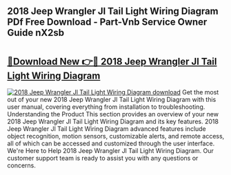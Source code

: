 ## 2018 Jeep Wrangler Jl Tail Light Wiring Diagram PDf Free Download - Part-Vnb Service Owner Guide nX2sb

# <h2><a href="http://dfmlpnp.blite.top/?on=2018+Jeep+Wrangler+Jl+Tail+Light+Wiring+Diagram">🔗Download New 👉🔴 2018 Jeep Wrangler Jl Tail Light Wiring Diagram</a></h2>

[![2018 Jeep Wrangler Jl Tail Light Wiring Diagram download](https://i.imgur.com/lujVjoI.png)](http://dfmlpnp.blite.top/?on=2018+Jeep+Wrangler+Jl+Tail+Light+Wiring+Diagram)
Get the most out of your new 2018 Jeep Wrangler Jl Tail Light Wiring Diagram with this user manual, covering everything from installation to troubleshooting. Understanding the Product This section provides an overview of your new 2018 Jeep Wrangler Jl Tail Light Wiring Diagram and its key features. 2018 Jeep Wrangler Jl Tail Light Wiring Diagram advanced features include object recognition, motion sensors, customizable alerts, and remote access, all of which can be accessed and customized through the user interface. We're Here to Help 2018 Jeep Wrangler Jl Tail Light Wiring Diagram. Our customer support team is ready to assist you with any questions or concerns.
